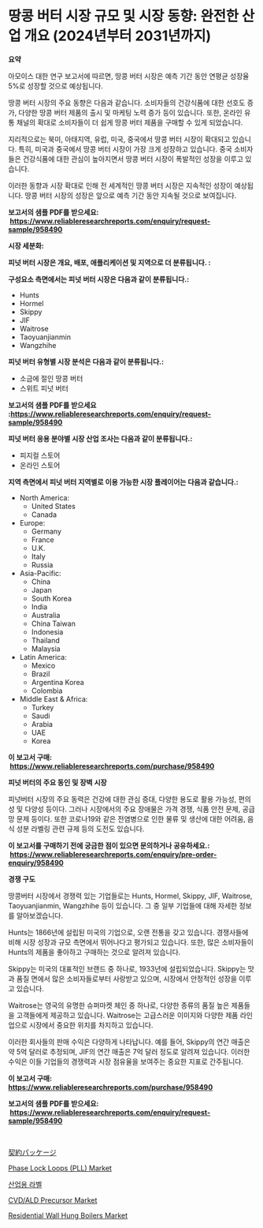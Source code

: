 <p><h1>땅콩 버터 시장 규모 및 시장 동향: 완전한 산업 개요 (2024년부터 2031년까지)</h1></p><p><strong>요약</strong></p>
<p><p>아모이스 대한 연구 보고서에 따르면, 땅콩 버터 시장은 예측 기간 동안 연평균 성장율 5%로 성장할 것으로 예상됩니다. </p><p>땅콩 버터 시장의 주요 동향은 다음과 같습니다. 소비자들의 건강식품에 대한 선호도 증가, 다양한 땅콩 버터 제품의 출시 및 마케팅 노력 증가 등이 있습니다. 또한, 온라인 유통 채널의 확대로 소비자들이 더 쉽게 땅콩 버터 제품을 구매할 수 있게 되었습니다.</p><p>지리적으로는 북미, 아태지역, 유럽, 미국, 중국에서 땅콩 버터 시장이 확대되고 있습니다. 특히, 미국과 중국에서 땅콩 버터 시장이 가장 크게 성장하고 있습니다. 중국 소비자들은 건강식품에 대한 관심이 높아지면서 땅콩 버터 시장이 폭발적인 성장을 이루고 있습니다.</p><p>이러한 동향과 시장 확대로 인해 전 세계적인 땅콩 버터 시장은 지속적인 성장이 예상됩니다. 땅콩 버터 시장의 성장은 앞으로 예측 기간 동안 지속될 것으로 보여집니다.</p></p>
<p><strong>보고서의 샘플 PDF를 받으세요: &nbsp;<a href="https://www.reliableresearchreports.com/enquiry/request-sample/958490">https://www.reliableresearchreports.com/enquiry/request-sample/958490</a></strong></p>
<p><strong>시장 세분화:</strong></p>
<p><strong> 피넛 버터 시장은 개요, 배포, 애플리케이션 및 지역으로 더 분류됩니다. :</strong></p>
<p><strong>구성요소 측면에서는 피넛 버터 시장은 다음과 같이 분류됩니다.:</strong></p>
<p><ul><li>Hunts</li><li>Hormel</li><li>Skippy</li><li>JIF</li><li>Waitrose</li><li>Taoyuanjianmin</li><li>Wangzhihe</li></ul></p>
<p><strong> 피넛 버터 유형별 시장 분석은 다음과 같이 분류됩니다.:</strong></p>
<p><ul><li>소금에 절인 땅콩 버터</li><li>스위트 피넛 버터</li></ul></p>
<p><strong>보고서의 샘플 PDF를 받으세요 :<a href="https://www.reliableresearchreports.com/enquiry/request-sample/958490">https://www.reliableresearchreports.com/enquiry/request-sample/958490</a></strong></p>
<p><strong> 피넛 버터 응용 분야별 시장 산업 조사는 다음과 같이 분류됩니다.:</strong></p>
<p><ul><li>피지컬 스토어</li><li>온라인 스토어</li></ul></p>
<p><strong>지역 측면에서 피넛 버터 지역별로 이용 가능한 시장 플레이어는 다음과 같습니다.:</strong></p>
<p><ul>
    <li>
        North America:
        <ul>
            <li>United States</li>
            <li>Canada</li>
        </ul>
    </li>
    <li>
        Europe:
        <ul>
            <li>Germany</li>
            <li>France</li>
            <li>U.K.</li>
            <li>Italy</li>
            <li>Russia</li>
        </ul>
    </li>
    <li>
        Asia-Pacific:
        <ul>
            <li>China</li>
            <li>Japan</li>
            <li>South Korea</li>
            <li>India</li>
            <li>Australia</li>
            <li>China Taiwan</li>
            <li>Indonesia</li>
            <li>Thailand</li>
            <li>Malaysia</li>
        </ul>
    </li>
    <li>
        Latin America:
        <ul>
            <li>Mexico</li>
            <li>Brazil</li>
            <li>Argentina Korea</li>
            <li>Colombia</li>
        </ul>
    </li>
    <li>
        Middle East & Africa:
        <ul>
            <li>Turkey</li>
            <li>Saudi</li>
            <li>Arabia</li>
            <li>UAE</li>
            <li>Korea</li>
        </ul>
    </li>
    </ul></p>
<p><strong>이 보고서 구매: &nbsp;<a href="https://www.reliableresearchreports.com/purchase/958490">https://www.reliableresearchreports.com/purchase/958490</a></strong></p>
<p><strong>피넛 버터의 주요 동인 및 장벽 시장</strong></p>
<p><p>피넛버터 시장의 주요 동력은 건강에 대한 관심 증대, 다양한 용도로 활용 가능성, 편의성 및 다양성 등이다. 그러나 시장에서의 주요 장애물은 가격 경쟁, 식품 안전 문제, 공급망 문제 등이다. 또한 코로나19와 같은 전염병으로 인한 물류 및 생산에 대한 어려움, 음식 성분 라벨링 관련 규제 등의 도전도 있습니다.</p></p>
<p><strong>이 보고서를 구매하기 전에 궁금한 점이 있으면 문의하거나 공유하세요.: &nbsp;<a href="https://www.reliableresearchreports.com/enquiry/pre-order-enquiry/958490">https://www.reliableresearchreports.com/enquiry/pre-order-enquiry/958490</a></strong></p>
<p><strong>경쟁 구도</strong></p>
<p><p>땅콩버터 시장에서 경쟁력 있는 기업들로는 Hunts, Hormel, Skippy, JIF, Waitrose, Taoyuanjianmin, Wangzhihe 등이 있습니다. 그 중 일부 기업들에 대해 자세한 정보를 알아보겠습니다.</p><p>Hunts는 1866년에 설립된 미국의 기업으로, 오랜 전통을 갖고 있습니다. 경쟁사들에 비해 시장 성장과 규모 측면에서 뛰어나다고 평가되고 있습니다. 또한, 많은 소비자들이 Hunts의 제품을 좋아하고 구매하는 것으로 알려져 있습니다.</p><p>Skippy는 미국의 대표적인 브랜드 중 하나로, 1933년에 설립되었습니다. Skippy는 맛과 품질 면에서 많은 소비자들로부터 사랑받고 있으며, 시장에서 안정적인 성장을 이루고 있습니다.</p><p>Waitrose는 영국의 유명한 슈퍼마켓 체인 중 하나로, 다양한 종류의 품질 높은 제품들을 고객들에게 제공하고 있습니다. Waitrose는 고급스러운 이미지와 다양한 제품 라인업으로 시장에서 중요한 위치를 차지하고 있습니다.</p><p>이러한 회사들의 판매 수익은 다양하게 나타납니다. 예를 들어, Skippy의 연간 매출은 약 5억 달러로 추정되며, JIF의 연간 매출은 7억 달러 정도로 알려져 있습니다. 이러한 수익은 이들 기업들의 경쟁력과 시장 점유율을 보여주는 중요한 지표로 간주됩니다.</p></p>
<p><strong>이 보고서 구매: &nbsp; <a href="https://www.reliableresearchreports.com/purchase/958490">https://www.reliableresearchreports.com/purchase/958490</a></strong></p>
<p><strong>보고서의 샘플 PDF를 받으세요: &nbsp;<a href="https://www.reliableresearchreports.com/enquiry/request-sample/958490">https://www.reliableresearchreports.com/enquiry/request-sample/958490</a></strong><strong></strong></p>
<p>&nbsp;</p>
<p><p><a href="https://github.com/nxboeu02965442/Market-Research-Report-List-1/blob/main/4552858187247.md">契約パッケージ</a></p><p><a href="https://view.publitas.com/reportprime-1/phase-lock-loops-pll-market-challenges-opportunities-and-growth-drivers-and-major-market-players-forecasted-for-period-from-2024-2031/">Phase Lock Loops (PLL) Market</a></p><p><a href="https://github.com/mpodehpw07370073/Market-Research-Report-List-1/blob/main/5803227187122.md">산업용 라벨</a></p><p><a href="https://angry-finch-aaf.notion.site/CVD-ALD-Precursor-Market-Size-Growth-Outlook-from-2024-to-2031-projecting-at-Market-s-Trends-Analy-7557dc231aac45c9b5dfe69e452d2e3e">CVD/ALD Precursor Market</a></p><p><a href="https://issuu.com/reportprime-2/docs/residential-wall-hung-boilers-market-size-2030.ppt">Residential Wall Hung Boilers Market</a></p></p>